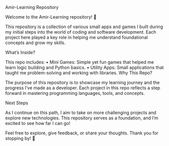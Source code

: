Amir-Learning Repository

Welcome to the Amir-Learning repository! 🎉

This repository is a collection of various small apps and games I built during my initial steps into the world of coding and software development. Each project here played a key role in helping me understand foundational concepts and grow my skills.

What’s Inside?

This repo includes:
	•	Mini Games: Simple yet fun games that helped me learn logic building and Python basics.
	•	Utility Apps: Small applications that taught me problem-solving and working with libraries.
Why This Repo?

The purpose of this repository is to showcase my learning journey and the progress I’ve made as a developer. Each project in this repo reflects a step forward in mastering programming languages, tools, and concepts.

Next Steps

As I continue on this path, I aim to take on more challenging projects and explore new technologies. This repository serves as a foundation, and I’m excited to see how far I can go!

Feel free to explore, give feedback, or share your thoughts. Thank you for stopping by! 🚀
